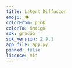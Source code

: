 ```yaml
---
title: Latent Diffusion
emoji: 👁
colorFrom: pink
colorTo: indigo
sdk: gradio
sdk_version: 2.9.1
app_file: app.py
pinned: false
license: mit
---
```

